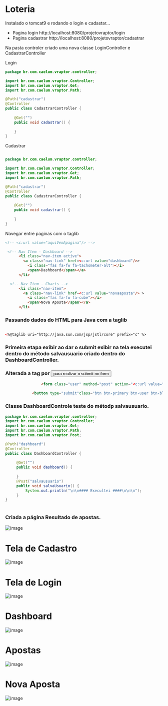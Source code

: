 # Loteria

Instalado o tomcat9 e rodando o login e cadastar...

- Pagina login 
   http://localhost:8080/projetovraptor/login
- Pagina cadastrar
   http://localhost:8080/projetovraptor/cadastrar

Na pasta controler criado uma nova classe LoginController e CadastrarController


Login
```java
package br.com.caelum.vraptor.controller;

import br.com.caelum.vraptor.Controller;
import br.com.caelum.vraptor.Get;
import br.com.caelum.vraptor.Path;

@Path("cadastrar")
@Controller
public class CadastrarController {
	
	@Get("")
	public void cadastrar() {
		
	}	
}

```

Cadastrar

```java

package br.com.caelum.vraptor.controller;

import br.com.caelum.vraptor.Controller;
import br.com.caelum.vraptor.Get;
import br.com.caelum.vraptor.Path;

@Path("cadastrar")
@Controller
public class CadastrarController {
	
	@Get("")
	public void cadastrar() {
		
	}	
}

```



Navegar entre paginas com o taglib

```html
<!-- <c:url value="aquiVemApagina"/> -->

 <!-- Nav Item - Dashboard -->
      <li class="nav-item active">
        <a class="nav-link" href=<c:url value="dashboard"/>>
          <i class="fas fa-fw fa-tachometer-alt"></i>
          <span>Dashboard</span></a>
      </li>
```

```html
  <!-- Nav Item - Charts -->
      <li class="nav-item">
        <a class="nav-link" href=<c:url value="novaaposta"/> >
          <i class="fas fa-fw fa-cube"></i>
          <span>Nova Aposta</span></a>
      </li>

```


### Passando dados do HTML para Java com a taglib

 ```html

 <%@taglib uri="http://java.sun.com/jsp/jstl/core" prefix="c" %>

```

### Primeira etapa exibir ao dar o submit exibir na tela executei dentro do método salvausuario criado dentro do DashboardController.


### Alterada a tag <a> por <button> para realizar o submit no form 

```html
                <form class="user" method="post" action="<c:url value="dashboard/salvausuario"/>">

	    	<button type="submit"class="btn btn-primary btn-user btn-block"> Cadastrar </button>   

```

### Classe DashboardControle teste do métodp salvausuario.

```java
package br.com.caelum.vraptor.controller;
import br.com.caelum.vraptor.Controller;
import br.com.caelum.vraptor.Get;
import br.com.caelum.vraptor.Path;
import br.com.caelum.vraptor.Post;

@Path("dashboard")
@Controller
public class DashboardController {
	
	 @Get("")
	 public void dashboard() { 	 
		 
	 }
	 @Post("salvausuario")
	 public void salvaUsuario() {
		 System.out.println("\n\n#### Execultei ####\n\n\n");
	 }
}
 
```




### Criada a página Resultado de apostas.

![image](https://github.com/DevanaSena/Trevo/assets/45314696/11e664bb-fac9-4e7c-ba6f-ea7f488392b1)


# Tela de Cadastro
![image](https://github.com/DevanaSena/Trevo/assets/45314696/1b42f55a-51a2-42af-86d2-d8b6942ba5d1)

# Tela de Login
![image](https://github.com/DevanaSena/Trevo/assets/45314696/c2ee5a8c-c674-4e08-8bb6-a25d618ced19)

# Dashboard
![image](https://github.com/DevanaSena/Trevo/assets/45314696/c4a5be89-22ee-412e-9712-57df8df90135)

# Apostas
![image](https://github.com/DevanaSena/Trevo/assets/45314696/7c3e8163-1064-463d-af7a-cee1e2bf05c7)

# Nova Aposta
![image](https://github.com/DevanaSena/Trevo/assets/45314696/64ca7f0e-e936-45cc-943c-819e434c0a0b)






